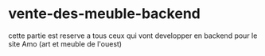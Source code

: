 # vente-des-meuble-backend
cette partie est reserve a tous ceux qui vont developper en backend pour le site Amo (art et meuble de l'ouest)
